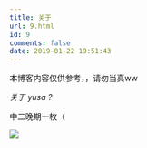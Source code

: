 ```yaml
---
title: 关于
url: 9.html
id: 9
comments: false
date: 2019-01-22 19:51:43
---
```


本博客内容仅供参考，，请勿当真ww

_关于 yusa ?_

中二晚期一枚（

![](https://blog.kanata.moe/wp-content/uploads/2019/11/IMG_0786.png)